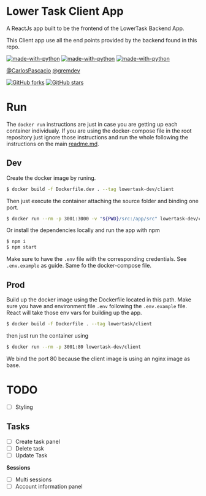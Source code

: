
# Lower Task Client App

A ReactJs app built to be the frontend of the LowerTask Backend App.

This Client app use all the end points provided by the backend found in this repo.

[![made-with-python](https://img.shields.io/badge/NodeJs-v12.17.0-492.svg)](https://nodejs.org/en/) [![made-with-python](https://img.shields.io/badge/TypeScript-v4.0.5-49f.svg)](https://www.typescriptlang.org/) [![made-with-python](https://img.shields.io/badge/Made%20with-MongoDb-492.svg)](https://www.mongodb.com/en)

[@CarlosPascacio](https://github.com/CarlosPascacio)
[@gremdev](https://github.com/grem-dev)

[![GitHub forks](https://img.shields.io/github/forks/grem-dev/lower-task.svg?style=social&label=Fork&maxAge=2592000)](https://GitHub.com/grem-dev/lower-task/network/) [![GitHub stars](https://img.shields.io/github/stars/grem-dev/lower-task.svg?style=social&label=Star&maxAge=2592000)](https://GitHub.com/grem-dev/lower-task/stargazers/)


# Run

The `docker run` instructions are just in case you are getting up each container individualy. If you are using the docker-compose file in the root repository just ignore those instructions and run the whole following the instructions on the main [readme.md](../readme.md).

## Dev
Create the docker image by runing.
``` sh
$ docker build -f Dockerfile.dev . --tag lowertask-dev/client
```
Then just execute the container attaching the source folder and binding one port.

```sh
$ docker run --rm -p 3001:3000 -v "${PWD}/src:/app/src" lowertask-dev/client
```

Or install the dependencies locally and run the app with npm
```sh
$ npm i
$ npm start
```

Make sure to have the `.env` file with the corresponding credentials. See `.env.example` as guide. Same fo the docker-compose file.

## Prod
Build up the docker image using the Dockerfile located in this path. Make sure you have and environment file `.env` following the `.env.example` file. React will take those env vars for building up the app.
``` sh
$ docker build -f Dockerfile . --tag lowertask/client
```

then just run the container using 
```sh
$ docker run --rm -p 3001:80 lowertask-dev/client
```

We bind the port 80 because the client image is using an nginx image as base.

# TODO

- [ ] Styling

**Tasks**
-
- [ ] Create task panel
- [ ] Delete task
- [ ] Update Task

**Sessions**
- [ ] Multi sessions
- [ ] Account information panel
